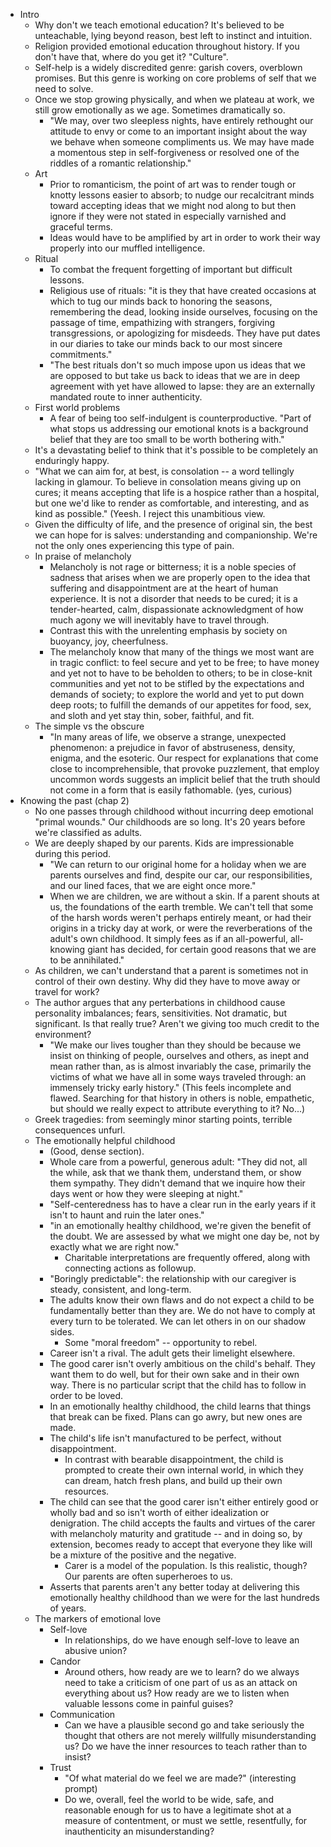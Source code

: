 * Intro
  * Why don't we teach emotional education? It's believed to be unteachable, lying beyond reason, best left to
    instinct and intuition.
  * Religion provided emotional education throughout history. If you don't have that, where do you get it?
    "Culture".
  * Self-help is a widely discredited genre: garish covers, overblown promises. But this genre is working on
    core problems of self that we need to solve.
  * Once we stop growing physically, and when we plateau at work, we still grow emotionally as we age.
    Sometimes dramatically so.
    * "We may, over two sleepless nights, have entirely rethought our attitude to envy or come to an
      important insight about the way we behave when someone compliments us. We may have made a momentous step
      in self-forgiveness or resolved one of the riddles of a romantic relationship."
  * Art
    * Prior to romanticism, the point of art was to render tough or knotty lessons easier to absorb; to nudge
      our recalcitrant minds toward accepting ideas that we might nod along to but then ignore if they were
      not stated in especially varnished and graceful terms.
    * Ideas would have to be amplified by art in order to work their way properly into our muffled
      intelligence.
  * Ritual
    * To combat the frequent forgetting of important but difficult lessons.
    * Religious use of rituals: "it is they that have created occasions at which to tug our minds back to
      honoring the seasons, remembering the dead, looking inside ourselves, focusing on the passage of time,
      empathizing with strangers, forgiving transgressions, or apologizing for misdeeds. They have put dates
      in our diaries to take our minds back to our most sincere commitments."
    * "The best rituals don't so much impose upon us ideas that we are opposed to but take us back to ideas
      that we are in deep agreement with yet have allowed to lapse: they are an externally mandated route to
      inner authenticity.
  * First world problems
    * A fear of being too self-indulgent is counterproductive. "Part of what stops us addressing our emotional
      knots is a background belief that they are too small to be worth bothering with."
  * It's a devastating belief to think that it's possible to be completely an enduringly happy.
  * "What we can aim for, at best, is consolation -- a word tellingly lacking in glamour. To believe in
    consolation means giving up on cures; it means accepting that life is a hospice rather than a hospital,
    but one we'd like to render as comfortable, and interesting, and as kind as possible." (Yeesh. I reject
    this unambitious view.
  * Given the difficulty of life, and the presence of original sin, the best we can hope for is salves:
    understanding and companionship. We're not the only ones experiencing this type of pain.
  * In praise of melancholy
    * Melancholy is not rage or bitterness; it is a noble species of sadness that arises when we are properly
      open to the idea that suffering and disappointment are at the heart of human experience. It is not a
      disorder that needs to be cured; it is a tender-hearted, calm, dispassionate acknowledgment of how much
      agony we will inevitably have to travel through.
    * Contrast this with the unrelenting emphasis by society on buoyancy, joy, cheerfulness.
    * The melancholy know that many of the things we most want are in tragic conflict: to feel secure and yet
      to be free; to have money and yet not to have to be beholden to others; to be in close-knit communities
      and yet not to be stifled by the expectations and demands of society; to explore the world and yet to
      put down deep roots; to fulfill the demands of our appetites for food, sex, and sloth and yet stay thin,
      sober, faithful, and fit.
  * The simple vs the obscure
    * "In many areas of life, we observe a strange, unexpected phenomenon: a prejudice in favor of
      abstruseness, density, enigma, and the esoteric. Our respect for explanations that come close to
      incomprehensible, that provoke puzzlement, that employ uncommon words suggests an implicit belief that
      the truth should not come in a form that is easily fathomable. (yes, curious)
* Knowing the past (chap 2)
  * No one passes through childhood without incurring deep emotional "primal wounds." Our childhoods are so
    long. It's 20 years before we're classified as adults.
  * We are deeply shaped by our parents. Kids are impressionable during this period.
    * "We can return to our original home for a holiday when we are parents ourselves and find, despite our
      car, our responsibilities, and our lined faces, that we are eight once more."
    * When we are children, we are without a skin. If a parent shouts at us, the foundations of the earth
      tremble. We can't tell that some of the harsh words weren't perhaps entirely meant, or had their origins
      in a tricky day at work, or were the reverberations of the adult's own childhood. It simply fees as if
      an all-powerful, all-knowing giant has decided, for certain good reasons that we are to be annihilated."
  * As children, we can't understand that a parent is sometimes not in control of their own destiny. Why did
    they have to move away or travel for work?
  * The author argues that any perterbations in childhood cause personality imbalances; fears, sensitivities.
    Not dramatic, but significant. Is that really true? Aren't we giving too much credit to the environment?
    * "We make our lives tougher than they should be because we insist on thinking of people, ourselves and
      others, as inept and mean rather than, as is almost invariably the case, primarily the victims of what
      we have all in some ways traveled through: an immensely tricky early history." (This feels incomplete
      and flawed. Searching for that history in others is noble, empathetic, but should we really expect to
      attribute everything to it? No...)
  * Greek tragedies: from seemingly minor starting points, terrible consequences unfurl.
  * The emotionally helpful childhood
    * (Good, dense section).
    * Whole care from a powerful, generous adult: "They did not, all the while, ask that we thank them,
      understand them, or show them sympathy. They didn't demand that we inquire how their days went or how
      they were sleeping at night."
    * "Self-centeredness has to have a clear run in the early years if it isn't to haunt and ruin the later
      ones."
    * "in an emotionally healthy childhood, we're given the benefit of the doubt. We are assessed by what we
      might one day be, not by exactly what we are right now."
      * Charitable interpretations are frequently offered, along with connecting actions as followup.
    * "Boringly predictable": the relationship with our caregiver is steady, consistent, and long-term.
    * The adults know their own flaws and do not expect a child to be fundamentally better than they are. We
      do not have to comply at every turn to be tolerated. We can let others in on our shadow sides.
      * Some "moral freedom" -- opportunity to rebel.
    * Career isn't a rival. The adult gets their limelight elsewhere.
    * The good carer isn't overly ambitious on the child's behalf. They want them to do well, but for their
      own sake and in their own way. There is no particular script that the child has to follow in order to be
      loved.
    * In an emotionally healthy childhood, the child learns that things that break can be fixed. Plans can go
      awry, but new ones are made.
    * The child's life isn't manufactured to be perfect, without disappointment.
      * In contrast with bearable disappointment, the child is prompted to create their own internal world, in
        which they can dream, hatch fresh plans, and build up their own resources.
    * The child can see that the good carer isn't either entirely good or wholly bad and so isn't worth of
      either idealization or denigration. The child accepts the faults and virtues of the carer with
      melancholy maturity and gratitude -- and in doing so, by extension, becomes ready to accept that
      everyone they like will be a mixture of the positive and the negative.
      * Carer is a model of the population. Is this realistic, though? Our parents are often superheroes to
        us.
    * Asserts that parents aren't any better today at delivering this emotionally healthy childhood than we
      were for the last hundreds of years.
  * The markers of emotional love
    * Self-love
      * In relationships, do we have enough self-love to leave an abusive union?
    * Candor
      * Around others, how ready are we to learn? do we always need to take a criticism of one part of us as
        an attack on everything about us? How ready are we to listen when valuable lessons come in painful
        guises?
    * Communication
      * Can we have a plausible second go and take seriously the thought that others are not merely willfully
        misunderstanding us? Do we have the inner resources to teach rather than to insist?
    * Trust
      * "Of what material do we feel we are made?" (interesting prompt)
      * Do we, overall, feel the world to be wide, safe, and reasonable enough for us to have a legitimate
        shot at a measure of contentment, or must we settle, resentfully, for inauthenticity an
        misunderstanding?
